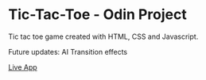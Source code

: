 # Tic-Tac-Toe - Odin Project
Tic tac toe game created with HTML, CSS and Javascript.

Future updates:
AI
Transition effects

[Live App](https://twnisa.github.io/odin_tictacktoe/)
